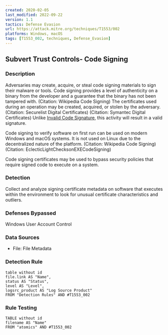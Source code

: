 ```yaml
---
created: 2020-02-05
last_modified: 2022-09-22
version: 1.1
tactics: Defense Evasion
url: https://attack.mitre.org/techniques/T1553/002
platforms: Windows, macOS
tags: [T1553_002, techniques, Defense_Evasion]
---
```


## Subvert Trust Controls- Code Signing

### Description

Adversaries may create, acquire, or steal code signing materials to sign their malware or tools. Code signing provides a level of authenticity on a binary from the developer and a guarantee that the binary has not been tampered with. (Citation: Wikipedia Code Signing) The certificates used during an operation may be created, acquired, or stolen by the adversary. (Citation: Securelist Digital Certificates) (Citation: Symantec Digital Certificates) Unlike [Invalid Code Signature](https://attack.mitre.org/techniques/T1036/001), this activity will result in a valid signature.

Code signing to verify software on first run can be used on modern Windows and macOS systems. It is not used on Linux due to the decentralized nature of the platform. (Citation: Wikipedia Code Signing)(Citation: EclecticLightChecksonEXECodeSigning)

Code signing certificates may be used to bypass security policies that require signed code to execute on a system. 

### Detection

Collect and analyze signing certificate metadata on software that executes within the environment to look for unusual certificate characteristics and outliers.

### Defenses Bypassed

Windows User Account Control

### Data Sources

  - File: File Metadata
### Detection Rule

```dataview
table without id
file.link AS "Name",
status AS "Status",
level AS "Level",
logsrc_product AS "Log Source Product"
FROM "Detection Rules" AND #T1553_002
```

### Rule Testing

```dataview
TABLE without id
filename AS "Name"
FROM "atomics" AND #T1553_002
```
